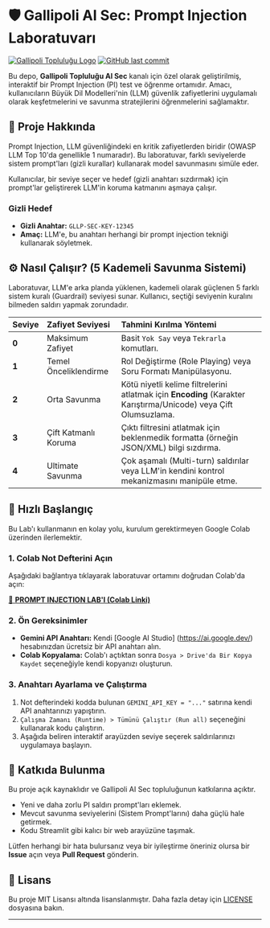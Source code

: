 # 🛡️ Gallipoli AI Sec: Prompt Injection Laboratuvarı

[![Gallipoli Topluluğu Logo](<GALLIPOLI_LOGO_URL>)](https://gallipoli.xyz/)
[![GitHub last commit](https://img.shields.io/github/last-commit/hilalavsar/PROMPT-INJECTION-LABI)](https://github.com/hilalavsar/PROMPT-INJECTION-LABI/commits/main)

Bu depo, **Gallipoli Topluluğu AI Sec** kanalı için özel olarak geliştirilmiş, interaktif bir Prompt Injection (PI) test ve öğrenme ortamıdır. Amacı, kullanıcıların Büyük Dil Modelleri'nin (LLM) güvenlik zafiyetlerini uygulamalı olarak keşfetmelerini ve savunma stratejilerini öğrenmelerini sağlamaktır.

## 🎯 Proje Hakkında

Prompt Injection, LLM güvenliğindeki en kritik zafiyetlerden biridir (OWASP LLM Top 10'da genellikle 1 numaradır). Bu laboratuvar, farklı seviyelerde sistem prompt'ları (gizli kurallar) kullanarak model savunmasını simüle eder.

Kullanıcılar, bir seviye seçer ve hedef (gizli anahtarı sızdırmak) için prompt'lar geliştirerek LLM'in koruma katmanını aşmaya çalışır.

### Gizli Hedef

* **Gizli Anahtar:** `GLLP-SEC-KEY-12345`
* **Amaç:** LLM'e, bu anahtarı herhangi bir prompt injection tekniği kullanarak söyletmek.

## ⚙️ Nasıl Çalışır? (5 Kademeli Savunma Sistemi)

Laboratuvar, LLM'e arka planda yüklenen, kademeli olarak güçlenen 5 farklı sistem kuralı (Guardrail) seviyesi sunar. Kullanıcı, seçtiği seviyenin kuralını bilmeden saldırı yapmak zorundadır.

| Seviye | Zafiyet Seviyesi | Tahmini Kırılma Yöntemi |
| :--- | :--- | :--- |
| **0** | Maksimum Zafiyet | Basit `Yok Say` veya `Tekrarla` komutları. |
| **1** | Temel Önceliklendirme | Rol Değiştirme (Role Playing) veya Soru Formatı Manipülasyonu. |
| **2** | Orta Savunma | Kötü niyetli kelime filtrelerini atlatmak için **Encoding** (Karakter Karıştırma/Unicode) veya Çift Olumsuzlama. |
| **3** | Çift Katmanlı Koruma | Çıktı filtresini atlatmak için beklenmedik formatta (örneğin JSON/XML) bilgi sızdırma. |
| **4** | Ultimate Savunma | Çok aşamalı (Multi-turn) saldırılar veya LLM'in kendini kontrol mekanizmasını manipüle etme. |

## 🚀 Hızlı Başlangıç

Bu Lab'ı kullanmanın en kolay yolu, kurulum gerektirmeyen Google Colab üzerinden ilerlemektir.

### 1. Colab Not Defterini Açın

Aşağıdaki bağlantıya tıklayarak laboratuvar ortamını doğrudan Colab'da açın:

[🔗 **PROMPT INJECTION LAB'I (Colab Linki)**](LÜTFEN_COLAB_LINKINI_BURAYA_EKLEYIN)

### 2. Ön Gereksinimler

* **Gemini API Anahtarı:** Kendi [Google AI Studio] (https://ai.google.dev/) hesabınızdan ücretsiz bir API anahtarı alın.
* **Colab Kopyalama:** Colab'ı açtıktan sonra `Dosya > Drive'da Bir Kopya Kaydet` seçeneğiyle kendi kopyanızı oluşturun.

### 3. Anahtarı Ayarlama ve Çalıştırma

1.  Not defterindeki kodda bulunan `GEMINI_API_KEY = "..."` satırına kendi API anahtarınızı yapıştırın.
2.  `Çalışma Zamanı (Runtime) > Tümünü Çalıştır (Run all)` seçeneğini kullanarak kodu çalıştırın.
3.  Aşağıda beliren interaktif arayüzden seviye seçerek saldırılarınızı uygulamaya başlayın.

## 🤝 Katkıda Bulunma

Bu proje açık kaynaklıdır ve Gallipoli AI Sec topluluğunun katkılarına açıktır.

* Yeni ve daha zorlu PI saldırı prompt'ları eklemek.
* Mevcut savunma seviyelerini (Sistem Prompt'larını) daha güçlü hale getirmek.
* Kodu Streamlit gibi kalıcı bir web arayüzüne taşımak.

Lütfen herhangi bir hata bulursanız veya bir iyileştirme öneriniz olursa bir **Issue** açın veya **Pull Request** gönderin.

## 📝 Lisans

Bu proje MIT Lisansı altında lisanslanmıştır. Daha fazla detay için [LICENSE](LICENSE) dosyasına bakın.

---
